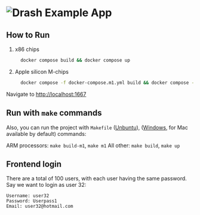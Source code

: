 # ![Drash Example App](logo.png)

## How to Run

1. x86 chips

    ```bash
      docker compose build && docker compose up
    ```

1. Apple silicon M-chips

    ```bash
      docker compose -f docker-compose.m1.yml build && docker compose -f docker-compose.m1.yml up
    ```

Navigate to [http://localhost:1667](http://localhost:1667)

## Run with `make` commands

Also, you can run the project with `Makefile` ([Unbuntu](https://www.unixmen.com/install-ubuntu-make-on-ubuntu-15-04/)), ([Windows](https://stackoverflow.com/questions/32127524/how-to-install-and-use-make-in-windows), for Mac available by default) commands:

ARM processors: `make build-m1`, `make m1`
All other: `make build`, `make up`

## Frontend login

There are a total of 100 users, with each user having the same password. Say we
want to login as user 32:

```text
Username: user32
Password: Userpass1
Email: user32@hotmail.com
```
